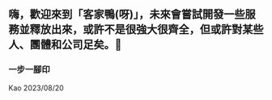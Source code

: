 ## 嗨，歡迎來到「客家鴨(呀)」，未來會嘗試開發一些服務並釋放出來，或許不是很強大很齊全，但或許對某些人、團體和公司足矣。👋

### 一步一腳印

Kao 2023/08/20

<!--

**Here are some ideas to get you started:**

🙋‍♀️ A short introduction - what is your organization all about?
🌈 Contribution guidelines - how can the community get involved?
👩‍💻 Useful resources - where can the community find your docs? Is there anything else the community should know?
🍿 Fun facts - what does your team eat for breakfast?
🧙 Remember, you can do mighty things with the power of [Markdown](https://docs.github.com/github/writing-on-github/getting-started-with-writing-and-formatting-on-github/basic-writing-and-formatting-syntax)
-->
